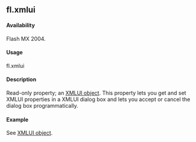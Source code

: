 ## fl.xmlui

#### Availability

Flash MX 2004.

#### Usage

fl.xmlui

#### Description

Read-only property; an [XMLUI object](../XMLUI_object/xmlui_summary.md). This property lets you get and set XMLUI properties in a XMLUI dialog box and lets you accept or cancel the dialog box programmatically.

#### Example

See [XMLUI object](../XMLUI_object/xmlui_summary.md).
